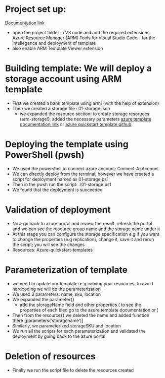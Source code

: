 # Project set up: 
[Documentation link](https://learn.microsoft.com/en-us/azure/azure-resource-manager/templates/quickstart-create-templates-use-visual-studio-code?tabs=CLI)
- open the project folder in VS code and add the required extensions: Azure Resource Manager (ARM) Tools for Visual Studio Code - for the intellegence and deployment of template
- also enable ARM Template Viewer extension
# Building template: We will deploy a storage account using ARM template
- First we created a bank template using arm! (with the help of extension)
- Then we created a storage file : 01-storage.json 
  - we expanded the resource section: to create storage resoruces (arm-storage!), added the necessary parameters [azure template documentation link](https://learn.microsoft.com/en-us/azure/azure-resource-manager/templates/) or [azure quickstart template github](https://github.com/Azure/azure-quickstart-templates)
# Deploying the template using PowerShell (pwsh)
- We used the powershell to connect azure account: Connect-AzAccount
- We can directly deploy from the terminal, however we have created a script for deployment named as 01-storage.ps1
- Then in the pwsh run the script: .\01-storage.ps1
- We found that the deployment is succeeded
# Validation of deployment
- Now go back to azure portal and review the result: refresh the portal and we can see the resource group name and the storage name under it
- At this stage you can configure the storage specification e.g if you want to change the properties (e.g replication), change it, save it and rerun the script; you will see the changes
- Resources: Azure-quickstart-templates
# Parameterization of template
- we need to update our template: e.g naming your resources, to avoid hardcoding we will do the parameterization
- We used 3 parameters: name, sku, location
- We expanded the parameter{} 
    - add the storageName field and other properties ( to see the properties of each filed go to the azure template documentation or )
- Then from the resource{} we deleted the name and added function there [parameters('storagename')]
- Similarly, we parameterized storageSKU and location
- We run all the scripts for each parameterization and validated the deployment by going back to the azure portal
# Deletion of resources
- Finally we run the script file to delete the resources created
